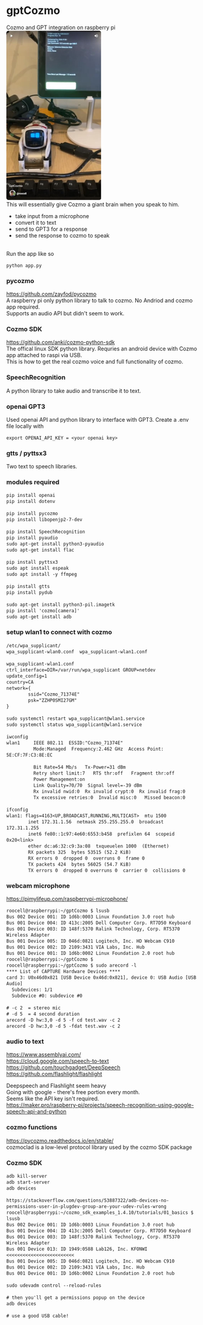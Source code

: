 # gptCozmo
Cozmo and GPT integration on raspberry pi<BR>
<a href="https://www.youtube.com/shorts/6NITF2YtEwM"><img src="gptcozmo.jpg" alt="demo" width="250"></a><BR>
This will essentially give Cozmo a giant brain when you speak to him.<BR>
- take input from a microphone<BR>
- convert it to text<BR>
- send to GPT3 for a response<BR>
- send the response to cozmo to speak<BR>
<BR>
Run the app like so <BR>

```
python app.py
```

### pycozmo
https://github.com/zayfod/pycozmo<BR>
A raspberry pi only python library to talk to cozmo. No Andriod and cozmo app required.<BR>
Supports an audio API but didn't seem to work.<BR>

### Cozmo SDK
https://github.com/anki/cozmo-python-sdk<BR>
The offical linux SDK python library. Requries an android device with Cozmo app attached to raspi via USB.<BR>
This is how to get the real cozmo voice and full functionality of cozmo.<BR>

### SpeechRecognition
A python library to take audio and transcribe it to text.

### openai GPT3
Used openai API and python library to interface with GPT3.
Create a .env file locally with 
```
export OPENAI_API_KEY = <your openai key>
```

### gtts / pyttsx3
Two text to speech libraries.


### modules required
```
pip install openai
pip install dotenv

pip install pycozmo
pip install libopenjp2-7-dev

pip install SpeechRecognition
pip install pyaudio
sudo apt-get install python3-pyaudio
sudo apt-get install flac

pip install pyttsx3
sudo apt install espeak
sudo apt install -y ffmpeg

pip install gtts
pip install pydub

sudo apt-get install python3-pil.imagetk
pip install 'cozmo[camera]'
sudo apt-get install adb
```

### setup wlan1 to connect with cozmo
```
/etc/wpa_supplicant/
wpa_supplicant-wlan0.conf  wpa_supplicant-wlan1.conf

wpa_supplicant-wlan1.conf
ctrl_interface=DIR=/var/run/wpa_supplicant GROUP=netdev
update_config=1
country=CA
network={
        ssid="Cozmo_71374E"
        psk="ZZHP0SMI27GM"
}

sudo systemctl restart wpa_supplicant@wlan1.service
sudo systemctl status wpa_supplicant@wlan1.service

iwconfig
wlan1     IEEE 802.11  ESSID:"Cozmo_71374E"
          Mode:Managed  Frequency:2.462 GHz  Access Point: 5E:CF:7F:C3:8E:EC

          Bit Rate=54 Mb/s   Tx-Power=31 dBm
          Retry short limit:7   RTS thr:off   Fragment thr:off
          Power Management:on
          Link Quality=70/70  Signal level=-39 dBm
          Rx invalid nwid:0  Rx invalid crypt:0  Rx invalid frag:0
          Tx excessive retries:0  Invalid misc:0   Missed beacon:0

ifconfig
wlan1: flags=4163<UP,BROADCAST,RUNNING,MULTICAST>  mtu 1500
        inet 172.31.1.56  netmask 255.255.255.0  broadcast 172.31.1.255
        inet6 fe80::1c97:4e60:6553:b458  prefixlen 64  scopeid 0x20<link>
        ether dc:a6:32:c9:3a:08  txqueuelen 1000  (Ethernet)
        RX packets 325  bytes 53515 (52.2 KiB)
        RX errors 0  dropped 0  overruns 0  frame 0
        TX packets 424  bytes 56025 (54.7 KiB)
        TX errors 0  dropped 0 overruns 0  carrier 0  collisions 0
```

### webcam microphone
https://pimylifeup.com/raspberrypi-microphone/
```
roocell@raspberrypi:~/gptCozmo $ lsusb
Bus 002 Device 001: ID 1d6b:0003 Linux Foundation 3.0 root hub
Bus 001 Device 004: ID 413c:2005 Dell Computer Corp. RT7D50 Keyboard
Bus 001 Device 003: ID 148f:5370 Ralink Technology, Corp. RT5370 Wireless Adapter
Bus 001 Device 005: ID 046d:0821 Logitech, Inc. HD Webcam C910
Bus 001 Device 002: ID 2109:3431 VIA Labs, Inc. Hub
Bus 001 Device 001: ID 1d6b:0002 Linux Foundation 2.0 root hub
roocell@raspberrypi:~/gptCozmo $
roocell@raspberrypi:~/gptCozmo $ sudo arecord -l
**** List of CAPTURE Hardware Devices ****
card 3: U0x46d0x821 [USB Device 0x46d:0x821], device 0: USB Audio [USB Audio]
  Subdevices: 1/1
  Subdevice #0: subdevice #0

# -c 2  = stereo mic
# -d 5  = 4 second duration
arecord -D hw:3,0 -d 5 -f cd test.wav -c 2
arecord -D hw:3,0 -d 5 -fdat test.wav -c 2
```

### audio to text
https://www.assemblyai.com/<BR>
https://cloud.google.com/speech-to-text<BR>
https://github.com/touchgadget/DeepSpeech<BR>
https://github.com/flashlight/flashlight<BR>

Deepspeech and Flashlight seem heavy<BR>
Going with google - there's free portion every month.<BR>
Seems like the API key isn't required.<BR>
https://maker.pro/raspberry-pi/projects/speech-recognition-using-google-speech-api-and-python<BR>

### cozmo functions
https://pycozmo.readthedocs.io/en/stable/<BR>
cozmoclad is a low-level protocol library used by the cozmo SDK package<BR>


### Cozmo SDK
```
adb kill-server
adb start-server
adb devices

https://stackoverflow.com/questions/53887322/adb-devices-no-permissions-user-in-plugdev-group-are-your-udev-rules-wrong
roocell@raspberrypi:~/cozmo_sdk_examples_1.4.10/tutorials/01_basics $ lsusb
Bus 002 Device 001: ID 1d6b:0003 Linux Foundation 3.0 root hub
Bus 001 Device 004: ID 413c:2005 Dell Computer Corp. RT7D50 Keyboard
Bus 001 Device 003: ID 148f:5370 Ralink Technology, Corp. RT5370 Wireless Adapter
Bus 001 Device 013: ID 1949:0588 Lab126, Inc. KFONWI <<<<<<<<<<<<<<<<<<<<<<<<<
Bus 001 Device 005: ID 046d:0821 Logitech, Inc. HD Webcam C910
Bus 001 Device 002: ID 2109:3431 VIA Labs, Inc. Hub
Bus 001 Device 001: ID 1d6b:0002 Linux Foundation 2.0 root hub

sudo udevadm control --reload-rules

# then you'll get a permissions popup on the device
adb devices

# use a good USB cable!
```
